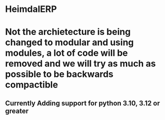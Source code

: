 # HeimdalERP

# Not the archietecture is being changed to modular and using modules, a lot of code will be removed and we will try as much as possible to be backwards compactible

## Currently Adding support for python 3.10, 3.12 or greater
